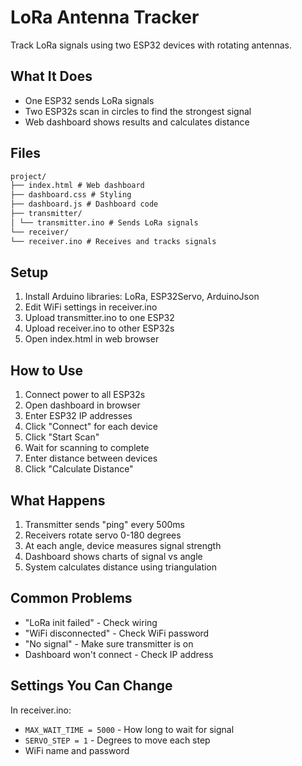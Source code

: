 # LoRa Antenna Tracker

Track LoRa signals using two ESP32 devices with rotating antennas.

## What It Does

- One ESP32 sends LoRa signals
- Two ESP32s scan in circles to find the strongest signal
- Web dashboard shows results and calculates distance

## Files

```md
project/
├── index.html # Web dashboard
├── dashboard.css # Styling
├── dashboard.js # Dashboard code
├── transmitter/
│ └── transmitter.ino # Sends LoRa signals
└── receiver/
└── receiver.ino # Receives and tracks signals
```

## Setup

1. Install Arduino libraries: LoRa, ESP32Servo, ArduinoJson
2. Edit WiFi settings in receiver.ino
3. Upload transmitter.ino to one ESP32
4. Upload receiver.ino to other ESP32s
5. Open index.html in web browser

## How to Use

1. Connect power to all ESP32s
2. Open dashboard in browser
3. Enter ESP32 IP addresses
4. Click "Connect" for each device
5. Click "Start Scan"
6. Wait for scanning to complete
7. Enter distance between devices
8. Click "Calculate Distance"

## What Happens

1. Transmitter sends "ping" every 500ms
2. Receivers rotate servo 0-180 degrees
3. At each angle, device measures signal strength
4. Dashboard shows charts of signal vs angle
5. System calculates distance using triangulation

## Common Problems

- "LoRa init failed" - Check wiring
- "WiFi disconnected" - Check WiFi password
- "No signal" - Make sure transmitter is on
- Dashboard won't connect - Check IP address

## Settings You Can Change

In receiver.ino:

- `MAX_WAIT_TIME = 5000` - How long to wait for signal
- `SERVO_STEP = 1` - Degrees to move each step
- WiFi name and password
